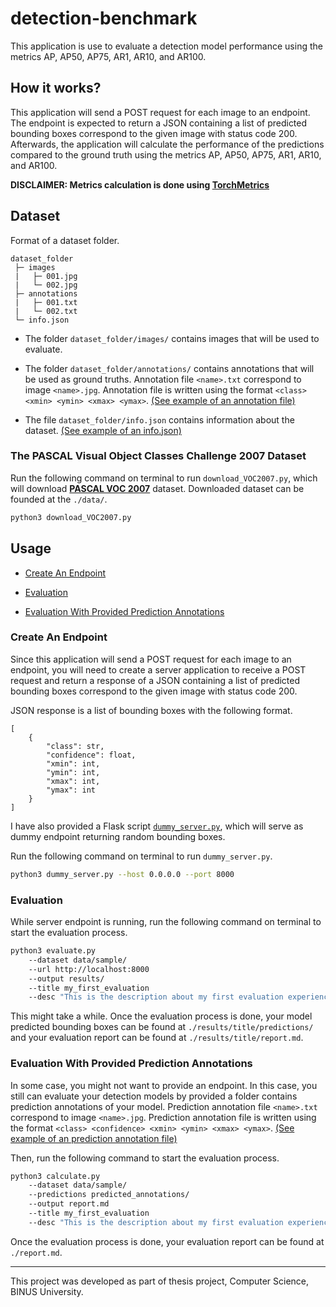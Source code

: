 # detection-benchmark

This application is use to evaluate a detection model performance using the metrics AP, AP50, AP75, AR1, AR10, and AR100.

## How it works?

This application will send a POST request for each image to an endpoint. The endpoint is expected to return a JSON containing a list of predicted bounding boxes correspond to the given image with status code 200. Afterwards, the application will calculate the performance of the predictions compared to the ground truth using the metrics AP, AP50, AP75, AR1, AR10, and AR100.

**DISCLAIMER: Metrics calculation is done using [TorchMetrics](https://torchmetrics.readthedocs.io/en/stable/detection/mean_average_precision.html)**

## Dataset

Format of a dataset folder.

```
dataset_folder
 ├─ images
 |   ├─ 001.jpg
 |   └─ 002.jpg
 ├─ annotations
 |   ├─ 001.txt
 |   └─ 002.txt
 └─ info.json
```

* The folder `dataset_folder/images/` contains images that will be used to evaluate.

* The folder `dataset_folder/annotations/` contains annotations that will be used as ground truths. Annotation file `<name>.txt` correspond to image `<name>.jpg`. Annotation file is written using the format `<class> <xmin> <ymin> <xmax> <ymax>`. [(See example of an annotation file)](./data/sample/annotations/000001.txt)

* The file `dataset_folder/info.json` contains information about the dataset. [(See example of an info.json)](./data/sample/info.json)

### The PASCAL Visual Object Classes Challenge 2007 Dataset

Run the following command on terminal to run `download_VOC2007.py`, which will download [**PASCAL VOC 2007**](http://host.robots.ox.ac.uk/pascal/VOC/voc2007/index.html) dataset. Downloaded dataset can be founded at the `./data/`.

```bash
python3 download_VOC2007.py
```

## Usage

* [Create An Endpoint](#create-an-endpoint)

* [Evaluation](#evaluation)

* [Evaluation With Provided Prediction Annotations](#evaluation-with-provided-prediction-annotations)

### Create An Endpoint

Since this application will send a POST request for each image to an endpoint, you will need to create a server application to receive a POST request and return a response of a JSON containing a list of predicted bounding boxes correspond to the given image with status code 200. 

JSON response is a list of bounding boxes with the following format.

```
[
    {
        "class": str,
        "confidence": float,
        "xmin": int,
        "ymin": int,
        "xmax": int,
        "ymax": int
    }
]
```

I have also provided a Flask script [`dummy_server.py`](./dummy_server.py), which will serve as dummy endpoint returning random bounding boxes.

Run the following command on terminal to run `dummy_server.py`.

```bash
python3 dummy_server.py --host 0.0.0.0 --port 8000
```

### Evaluation

While server endpoint is running, run the following command on terminal to start the evaluation process.

```bash
python3 evaluate.py
    --dataset data/sample/
    --url http://localhost:8000
    --output results/
    --title my_first_evaluation
    --desc "This is the description about my first evaluation experience"
```

This might take a while. Once the evaluation process is done, your model predicted bounding boxes can be found at `./results/title/predictions/` and your evaluation report can be found at `./results/title/report.md`.

### Evaluation With Provided Prediction Annotations

In some case, you might not want to provide an endpoint. In this case, you still can evaluate your detection models by provided a folder contains prediction annotations of your model. Prediction annotation file `<name>.txt` correspond to image `<name>.jpg`. Prediction annotation file is written using the format `<class> <confidence> <xmin> <ymin> <xmax> <ymax>`. [(See example of an prediction annotation file)](./results/sample/predictions/000001.txt)

Then, run the following command to start the evaluation process.

```bash
python3 calculate.py
    --dataset data/sample/
    --predictions predicted_annotations/
    --output report.md
    --title my_first_evaluation
    --desc "This is the description about my first evaluation experience"
```

Once the evaluation process is done, your evaluation report can be found at `./report.md`.

---

This project was developed as part of thesis project, Computer Science, BINUS University.
